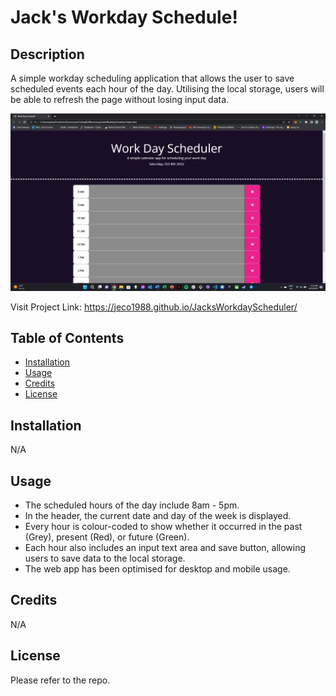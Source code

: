 # Jack's Workday Schedule!

## Description

A simple workday scheduling application that allows the user to save scheduled events each hour of the day. Utilising the local storage, users will be able to refresh the page without losing input data.


![Project Screenshot](/assets/Screenshot.jpg "Jack's Workday Scheduler!")

Visit Project Link: https://jeco1988.github.io/JacksWorkdayScheduler/

## Table of Contents

- [Installation](#installation)
- [Usage](#usage)
- [Credits](#credits)
- [License](#license)

## Installation

N/A

## Usage

- The scheduled hours of the day include 8am - 5pm.
- In the header, the current date and day of the week is displayed.
- Every hour is colour-coded to show whether it occurred in the past (Grey), present (Red), or future (Green).
- Each hour also includes an input text area and save button, allowing users to save data to the local storage.
- The web app has been optimised for desktop and mobile usage.

## Credits

N/A

## License

Please refer to the repo.